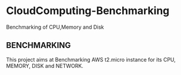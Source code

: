 # CloudComputing-Benchmarking
Benchmarking of CPU,Memory and Disk
## BENCHMARKING
This project aims at Benchmarking AWS t2.micro instance for its CPU, MEMORY, DISK and NETWORK.
